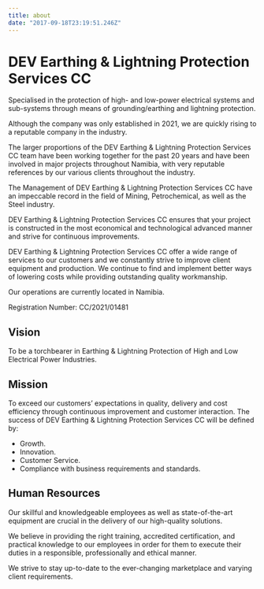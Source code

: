 ```yaml
---
title: about
date: "2017-09-18T23:19:51.246Z"
---
```


# DEV Earthing & Lightning Protection Services CC

Specialised in the protection of high- and low-power electrical systems and sub-systems through means of grounding/earthing and lightning protection.

Although the company was only established in 2021, we are quickly rising to a reputable company in the industry.

The larger proportions of the DEV Earthing & Lightning Protection Services CC team have been working together for the past 20 years and have been involved in major projects throughout Namibia, with very reputable references by our various clients throughout the industry.

The Management of DEV Earthing & Lightning Protection Services CC have an impeccable record in the field of Mining, Petrochemical, as well as the Steel industry.

DEV Earthing & Lightning Protection Services CC ensures that your project is constructed in the most economical and technological advanced manner and strive for continuous improvements.

DEV Earthing & Lightning Protection Services CC offer a wide range of services to our customers and we constantly strive to improve client equipment and production. We continue to find and implement better ways of lowering costs while providing outstanding quality workmanship.

Our operations are currently located in Namibia.

Registration Number: CC/2021/01481

## Vision

To be a torchbearer in Earthing & Lightning Protection of High and Low Electrical Power Industries.

## Mission

To exceed our customers’ expectations in quality, delivery and cost efficiency through continuous improvement and customer interaction.
The success of DEV Earthing & Lightning Protection Services CC will be defined by:
- Growth.
- Innovation.
- Customer Service.
- Compliance with business requirements and standards.


## Human Resources

Our skillful and knowledgeable employees as well as state-of-the-art equipment are crucial in the delivery of our high-quality solutions.

We believe in providing the right training, accredited certification, and practical knowledge to our employees in order for them to execute their duties in a responsible, professionally and ethical manner.

We strive to stay up-to-date to the ever-changing marketplace and varying client requirements.
